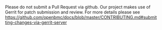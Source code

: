 Please do not submit a Pull Request via github.  Our project makes use of
Gerrit for patch submission and review.  For more details please
see https://github.com/openbmc/docs/blob/master/CONTRIBUTING.md#submitting-changes-via-gerrit-server
